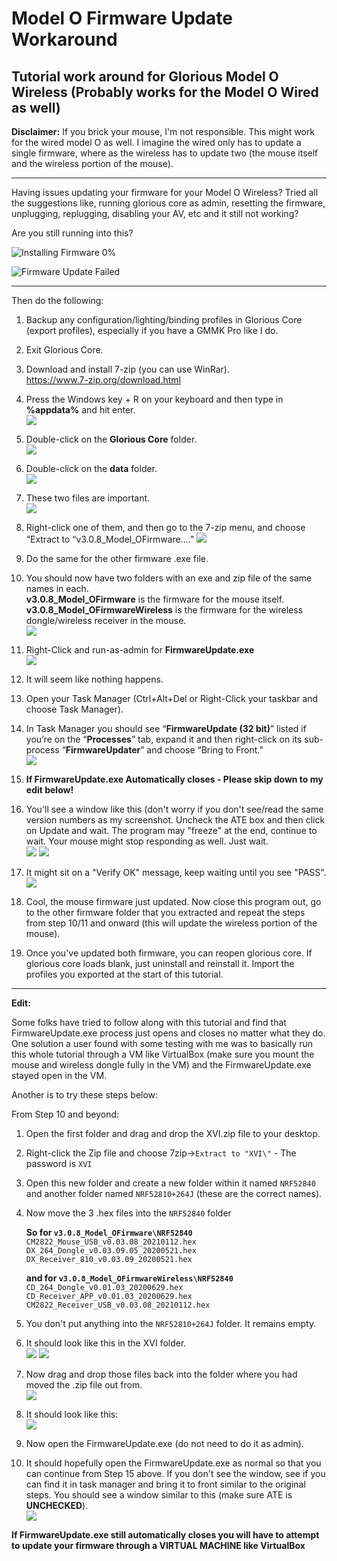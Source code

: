 # Model O Firmware Update Workaround
Tutorial work around for Glorious Model O Wireless (Probably works for the Model O Wired as well)
-------------------------------------------------------------------------------------------------
**Disclaimer:** If you brick your mouse, I'm not responsible. This might work for the wired model O as well. I imagine the wired only has to update a single firmware, where as the wireless has to update two (the mouse itself and the wireless portion of the mouse).

--------------------------------------------------------------------------

Having issues updating your firmware for your Model O Wireless? Tried all the suggestions like, running glorious core as admin, resetting the firmware, unplugging, replugging, disabling your AV, etc and it still not working?

Are you still running into this?

![Installing Firmware 0%](https://i.imgur.com/4I4ymfo.png)

![Firmware Update Failed](https://i.imgur.com/6WRMV1E.png)

-------------------------------------------------------------------------
Then do the following:

1. Backup any configuration/lighting/binding profiles in Glorious Core (export profiles), especially if you have a GMMK Pro like I do.    

2. Exit Glorious Core.   

3. Download and install 7-zip (you can use WinRar).    
https://www.7-zip.org/download.html

4. Press the Windows key + R on your keyboard and then type in **%appdata%** and hit enter.    
![](https://i.imgur.com/zAe2oIg.png)

5. Double-click on the **Glorious Core** folder.    
![](https://i.imgur.com/8KFW9u9.png)

6. Double-click on the **data** folder.    
![](https://i.imgur.com/F3EhuHn.png)

7. These two files are important.    
![](https://i.imgur.com/WxdSh9x.png)

8. Right-click one of them, and then go to the 7-zip menu, and choose “Extract to “v3.0.8_Model_OFirmware….”
![](https://i.imgur.com/HLXeYhq.png)

9. Do the same for the other firmware .exe file.

10. You should now have two folders with an exe and zip file of the same names in each.  
**v3.0.8_Model_OFirmware** is the firmware for the mouse itself.     
**v3.0.8_Model_OFirmwareWireless** is the firmware for the wireless dongle/wireless receiver in the mouse.    
![](https://i.imgur.com/dTcewnp.png)

11. Right-Click and run-as-admin for **FirmwareUpdate.exe**    
![](https://i.imgur.com/AFecrLg.png)

12. It will seem like nothing happens.

13. Open your Task Manager (Ctrl+Alt+Del or Right-Click your taskbar and choose Task Manager).

14. In Task Manager you should see “**FirmwareUpdate (32 bit)**” listed if you’re on the “**Processes**” tab, expand it and then right-click on its sub-process “**FirmwareUpdater**” and choose “Bring to Front.”  
![](https://i.imgur.com/7UUEd1F.png)

15. **If FirmwareUpdate.exe Automatically closes - Please skip down to my edit below!**

16. You'll see a window like this (don't worry if you don't see/read the same version numbers as my screenshot. Uncheck the ATE box and then click on Update and wait. The program may "freeze" at the end, continue to wait. Your mouse might stop responding as well. Just wait.    
![](https://i.imgur.com/UUMryGf.png)
![](https://i.imgur.com/PotsPIU.png)

17. It might sit on a "Verify OK" message, keep waiting until you see "PASS".    
![](https://i.imgur.com/ZyjkZ1G.png)

18. Cool, the mouse firmware just updated. Now close this program out, go to the other firmware folder that you extracted and repeat the steps from step 10/11 and onward (this will update the wireless portion of the mouse).

19. Once you've updated both firmware, you can reopen glorious core. If glorious core loads blank, just uninstall and reinstall it. Import the profiles you exported at the start of this tutorial.

-----------------------------------------------------------------------------

**Edit:**

Some folks have tried to follow along with this tutorial and find that FirmwareUpdate.exe process just opens and closes no matter what they do. One solution a user found with some testing with me was to basically run this whole tutorial through a VM like VirtualBox (make sure you mount the mouse and wireless dongle fully in the VM) and the FirmwareUpdate.exe stayed open in the VM.

Another is to try these steps below:

From Step 10 and beyond:  

1. Open the first folder and drag and drop the XVI.zip file to your desktop.  

2. Right-click the Zip file and choose 7zip->`Extract to "XVI\"` - The password is `XVI`  

3. Open this new folder and create a new folder within it named `NRF52840` and another folder named `NRF52810+264J` (these are the correct names).  

4. Now move the 3 .hex files into the `NRF52840` folder  

    **So for `v3.0.8_Model_OFirmware\NRF52840`**  
        ```CM2822_Mouse_USB_v0.03.08_20210112.hex```  
        ```DX_264_Dongle_v0.03.09.05_20200521.hex```  
        ```DX_Receiver_810_v0.03.09_20200521.hex```  

    **and for `v3.0.8_Model_OFirmwareWireless\NRF52840`**  
        ```CD_264_Dongle_v0.01.03_20200629.hex```  
        ```CD_Receiver_APP_v0.01.03_20200629.hex```  
        ```CM2822_Receiver_USB_v0.03.08_20210112.hex```  


5. You don't put anything into the `NRF52810+264J` folder. It remains empty.  

6. It should look like this in the XVI folder.  
![](https://i.imgur.com/LkhUth7.png)
![](https://i.imgur.com/3sXgZSV.png)

7. Now drag and drop those files back into the folder where you had moved the .zip file out from.  
![](https://i.imgur.com/6Gag0qm.png)

8. It should look like this:  
![](https://i.imgur.com/YPo7c7k.png)

9. Now open the FirmwareUpdate.exe (do not need to do it as admin).  

10. It should hopefully open the FirmwareUpdate.exe as normal so that you can continue from Step 15 above. If you don't see the window, see if you can find it in task manager and bring it to front similar to the original steps. You should see a window similar to this (make sure ATE is **UNCHECKED**).  
![](https://i.imgur.com/Jkc5NdT.png)

**If FirmwareUpdate.exe still automatically closes you will have to attempt to update your firmware through a VIRTUAL MACHINE like VirtualBox**
